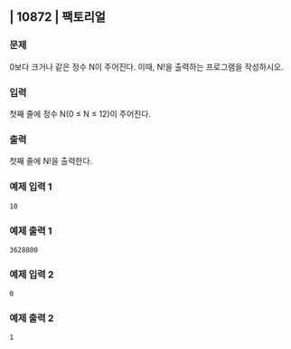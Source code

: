 ## | 10872 | 팩토리얼

### 문제

0보다 크거나 같은 정수 N이 주어진다. 이때, N!을 출력하는 프로그램을 작성하시오.

### 입력

첫째 줄에 정수 N(0 ≤ N ≤ 12)이 주어진다.

### 출력

첫째 줄에 N!을 출력한다.

### 예제 입력 1

```
10
```

### 예제 출력 1

```
3628800
```

### 예제 입력 2

```
0
```

### 예제 출력 2

```
1
```
